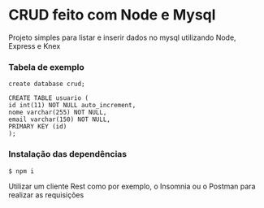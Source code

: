 # CRUD feito com Node e Mysql

Projeto simples para listar e inserir dados no mysql utilizando Node, Express e Knex

### Tabela de exemplo

```
create database crud;

CREATE TABLE usuario (
id int(11) NOT NULL auto_increment,
nome varchar(255) NOT NULL,
email varchar(150) NOT NULL,
PRIMARY KEY (id)
);
```

### Instalação das dependências

```sh
$ npm i

```

Utilizar um cliente Rest como por exemplo, o Insomnia ou o Postman para realizar as requisições
